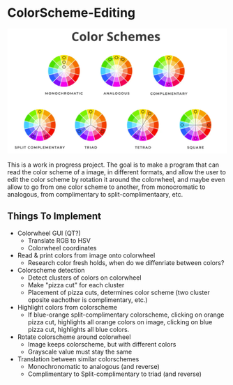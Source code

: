 # ColorScheme-Editing

<p align="center">
  <img src="colorscheme.png" />
</p>

This is a work in progress project. The goal is to make a program that can read the color scheme of a image, 
in different formats, and allow the user to edit the color scheme by rotation it around the colorwheel, and maybe
even allow to go from one color scheme to another, from monocromatic to analogous, from complimentary to 
split-complimentaary, etc.

## Things To Implement
- Colorwheel GUI (QT?)
  - Translate RGB to HSV
  - Colorwheel coordinates
- Read & print colors from image onto colorwheel 
  - Research color fresh holds, when do we diffenriate between colors?
- Colorscheme detection
  - Detect clusters of colors on colorwheel
  - Make "pizza cut" for each cluster
  - Placement of pizza cuts, determines color scheme (two cluster oposite eachother is complimentary, etc.)
- Highlight colors from colorscheme
  - If blue-orange split-complimentary colorscheme, clicking on orange pizza cut, highlights all orange colors on image,
  clicking on blue pizza cut, highlights all blue colors.
- Rotate colorscheme around colorwheel
  - Image keeps colorscheme, but with different colors 
  - Grayscale value must stay the same
- Translation between similar colorschemes 
  - Monochronomatic to analogous (and reverse)
  - Complimentary to Split-complimentary to triad (and reverse)
